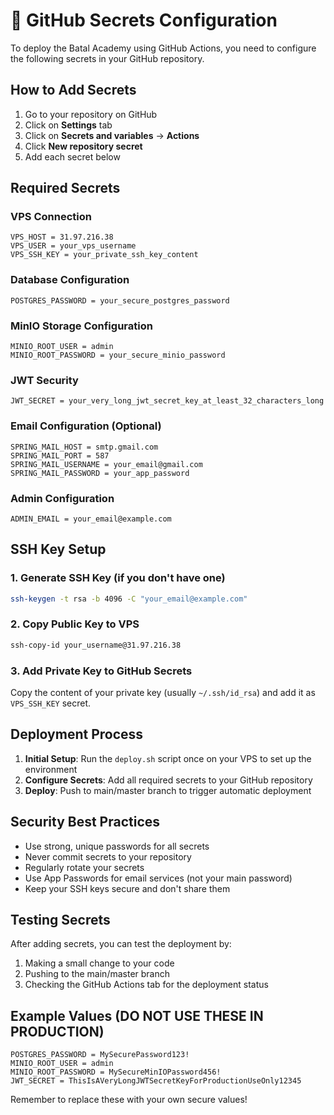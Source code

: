 # 🔐 GitHub Secrets Configuration

To deploy the Batal Academy using GitHub Actions, you need to configure the following secrets in your GitHub repository.

## How to Add Secrets

1. Go to your repository on GitHub
2. Click on **Settings** tab
3. Click on **Secrets and variables** → **Actions**
4. Click **New repository secret**
5. Add each secret below

## Required Secrets

### VPS Connection
```
VPS_HOST = 31.97.216.38
VPS_USER = your_vps_username
VPS_SSH_KEY = your_private_ssh_key_content
```

### Database Configuration
```
POSTGRES_PASSWORD = your_secure_postgres_password
```

### MinIO Storage Configuration
```
MINIO_ROOT_USER = admin
MINIO_ROOT_PASSWORD = your_secure_minio_password
```

### JWT Security
```
JWT_SECRET = your_very_long_jwt_secret_key_at_least_32_characters_long
```

### Email Configuration (Optional)
```
SPRING_MAIL_HOST = smtp.gmail.com
SPRING_MAIL_PORT = 587
SPRING_MAIL_USERNAME = your_email@gmail.com
SPRING_MAIL_PASSWORD = your_app_password
```

### Admin Configuration
```
ADMIN_EMAIL = your_email@example.com
```

## SSH Key Setup

### 1. Generate SSH Key (if you don't have one)
```bash
ssh-keygen -t rsa -b 4096 -C "your_email@example.com"
```

### 2. Copy Public Key to VPS
```bash
ssh-copy-id your_username@31.97.216.38
```

### 3. Add Private Key to GitHub Secrets
Copy the content of your private key (usually `~/.ssh/id_rsa`) and add it as `VPS_SSH_KEY` secret.

## Deployment Process

1. **Initial Setup**: Run the `deploy.sh` script once on your VPS to set up the environment
2. **Configure Secrets**: Add all required secrets to your GitHub repository
3. **Deploy**: Push to main/master branch to trigger automatic deployment

## Security Best Practices

- Use strong, unique passwords for all secrets
- Never commit secrets to your repository
- Regularly rotate your secrets
- Use App Passwords for email services (not your main password)
- Keep your SSH keys secure and don't share them

## Testing Secrets

After adding secrets, you can test the deployment by:
1. Making a small change to your code
2. Pushing to the main/master branch
3. Checking the GitHub Actions tab for the deployment status

## Example Values (DO NOT USE THESE IN PRODUCTION)

```
POSTGRES_PASSWORD = MySecurePassword123!
MINIO_ROOT_USER = admin
MINIO_ROOT_PASSWORD = MySecureMinIOPassword456!
JWT_SECRET = ThisIsAVeryLongJWTSecretKeyForProductionUseOnly12345
```

Remember to replace these with your own secure values!
